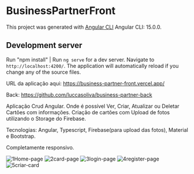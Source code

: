 # BusinessPartnerFront

This project was generated with [Angular CLI](https://github.com/angular/angular-cli) Angular CLI: 15.0.0.

## Development server
Run "npm install" |
Run `ng serve` for a dev server. Navigate to `http://localhost:4200/`. The application will automatically reload if you change any of the source files.

URL da aplicação aqui: https://business-partner-front.vercel.app/

Back: https://github.com/luccasoliva/business-partner-back

Aplicação Crud Angular. Onde é possível Ver, Criar, Atualizar ou Deletar Cartões com informações.
Criação de cartões com Upload de fotos utilizando o Storage do Firebase.

Tecnologias: Angular, Typescript, Firebase(para upload das fotos), Material e Bootstrap.

Completamente responsivo.

![1Home-page](https://user-images.githubusercontent.com/58635996/215568832-79b79385-24d2-483d-aa7c-66ef1a1e539a.png)
![2card-page](https://user-images.githubusercontent.com/58635996/215568838-2f1e96e1-2d49-4d39-96f9-2ea01024eb3a.png)
![3login-page](https://user-images.githubusercontent.com/58635996/215568841-c8b4ee8a-1a12-4121-98e7-44987d3e47b2.png)
![4register-page](https://user-images.githubusercontent.com/58635996/215568844-1e20a742-84cd-4663-b0dc-87269ecf276f.png)
![5criar-card](https://user-images.githubusercontent.com/58635996/215568847-de6ae839-d9f7-40d0-ae7d-b8bd875fcce8.png)
